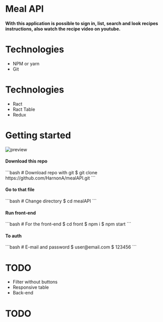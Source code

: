 # Meal API
<h4>With this application is possible to sign in, list, search and look recipes instructions, also watch the recipe video on youtube. </h4>

# Technologies
* NPM or yarn
* Git

# Technologies
* Ract
* Ract Table
* Redux


<h1>Getting started</h1>

<img src="https://firebasestorage.googleapis.com/v0/b/image-983ee.appspot.com/o/preview.png?alt=media" alt="preview">


<h4>Download this repo</h4>
```bash
# Download repo with git
$ git clone https://github.com/HarnonA/mealAPI.git
```

<h4>Go to that file</h4>
```bash
# Change directory
$ cd mealAPI
```

<h4>Run front-end</h4>
```bash
# For the front-end
$ cd front
$ npm i
$ npm start
```

<h4>To auth</h4>
```bash
# E-mail and password
$ user@email.com
$ 123456
```
 
  
# TODO
* Filter without buttons
* Responsive table
* Back-end
<h1>TODO</h1>





